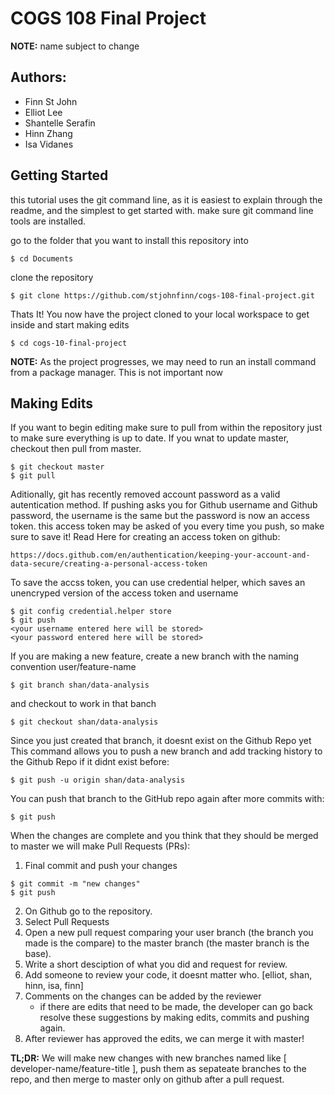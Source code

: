 # COGS 108 Final Project #

**NOTE:** name subject to change

## Authors: ##
- Finn St John
- Elliot Lee
- Shantelle Serafin
- Hinn Zhang
- Isa Vidanes

## Getting Started ##

this tutorial uses the git command line, as it is easiest to explain through the readme, and the simplest to get started with.
make sure git command line tools are installed.

go to the folder that you want to install this repository into
```
$ cd Documents
```

clone the repository
```
$ git clone https://github.com/stjohnfinn/cogs-108-final-project.git
```

Thats It! You now have the project cloned to your local workspace to get inside and start making edits
```
$ cd cogs-10-final-project
```

**NOTE:** As the project progresses, we may need to run an install command from a package manager. This is not important now

## Making Edits ##

If you want to begin editing make sure to pull from within the repository just to make sure everything is up to date.
If you wnat to update master, checkout then pull from master.
```
$ git checkout master
$ git pull 
```
Aditionally, git has recently removed account password as a valid autentication method. 
If pushing asks you for Github username and Github password, the username is the same but the password is now an access token.
this access token may be asked of you every time you push, so make sure to save it!
Read Here for creating an access token on github: 
```
https://docs.github.com/en/authentication/keeping-your-account-and-data-secure/creating-a-personal-access-token
```
To save the accss token, you can use credential helper, which saves an unencryped version of the access token and username
```
$ git config credential.helper store
$ git push
<your username entered here will be stored>
<your password entered here will be stored>
```

If you are making a new feature, create a new branch with the naming convention user/feature-name
```
$ git branch shan/data-analysis
```
and checkout to work in that banch
```
$ git checkout shan/data-analysis
```

Since you just created that branch, it doesnt exist on the Github Repo yet
This command allows you to push a new branch and add tracking history to the Github Repo if it didnt exist before:
```
$ git push -u origin shan/data-analysis
```
You can push that branch to the GitHub repo again after more commits with:
```
$ git push
```

When the changes are complete and you think that they should be merged to master we will make Pull Requests (PRs):
1. Final commit and push your changes
```
$ git commit -m "new changes"
$ git push
```
2. On Github go to the repository.
3. Select Pull Requests
4. Open a new pull request comparing your user branch (the branch you made is the compare) to the master branch (the master branch is the base).
5. Write a short desciption of what you did and request for review.
6. Add someone to review your code, it doesnt matter who. [elliot, shan, hinn, isa, finn]
7. Comments on the changes can be added by the reviewer
	- if there are edits that need to be made, the developer can go back resolve these suggestions by making edits, commits and pushing again.
8. After reviewer has approved the edits, we can merge it with master!

**TL;DR:** We will make new changes with new branches named like [ developer-name/feature-title ], push them as sepateate branches to the repo, and then merge to master only on github after a pull request.

